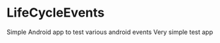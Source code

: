LifeCycleEvents
===============

Simple Android app to test various android events
Very simple test app
